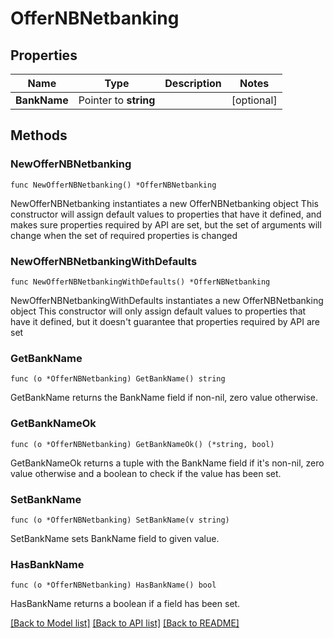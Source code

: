 # OfferNBNetbanking

## Properties

Name | Type | Description | Notes
------------ | ------------- | ------------- | -------------
**BankName** | Pointer to **string** |  | [optional] 

## Methods

### NewOfferNBNetbanking

`func NewOfferNBNetbanking() *OfferNBNetbanking`

NewOfferNBNetbanking instantiates a new OfferNBNetbanking object
This constructor will assign default values to properties that have it defined,
and makes sure properties required by API are set, but the set of arguments
will change when the set of required properties is changed

### NewOfferNBNetbankingWithDefaults

`func NewOfferNBNetbankingWithDefaults() *OfferNBNetbanking`

NewOfferNBNetbankingWithDefaults instantiates a new OfferNBNetbanking object
This constructor will only assign default values to properties that have it defined,
but it doesn't guarantee that properties required by API are set

### GetBankName

`func (o *OfferNBNetbanking) GetBankName() string`

GetBankName returns the BankName field if non-nil, zero value otherwise.

### GetBankNameOk

`func (o *OfferNBNetbanking) GetBankNameOk() (*string, bool)`

GetBankNameOk returns a tuple with the BankName field if it's non-nil, zero value otherwise
and a boolean to check if the value has been set.

### SetBankName

`func (o *OfferNBNetbanking) SetBankName(v string)`

SetBankName sets BankName field to given value.

### HasBankName

`func (o *OfferNBNetbanking) HasBankName() bool`

HasBankName returns a boolean if a field has been set.


[[Back to Model list]](../README.md#documentation-for-models) [[Back to API list]](../README.md#documentation-for-api-endpoints) [[Back to README]](../README.md)



